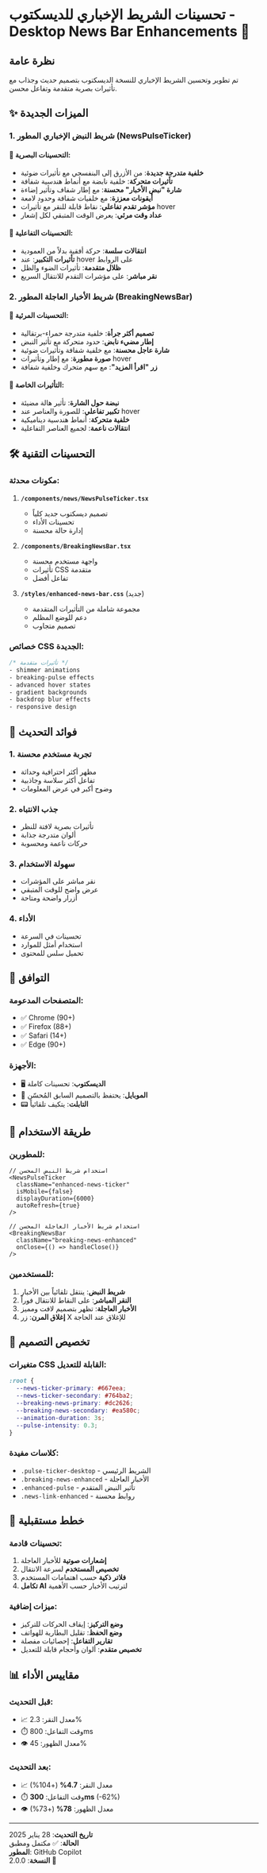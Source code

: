 # تحسينات الشريط الإخباري للديسكتوب - Desktop News Bar Enhancements 🎨

## نظرة عامة
تم تطوير وتحسين الشريط الإخباري للنسخة الديسكتوب بتصميم حديث وجذاب مع تأثيرات بصرية متقدمة وتفاعل محسن.

## ✨ الميزات الجديدة

### 1. **شريط النبض الإخباري المطور** (NewsPulseTicker)

#### 🎨 التحسينات البصرية:
- **خلفية متدرجة جديدة**: من الأزرق إلى البنفسجي مع تأثيرات ضوئية
- **تأثيرات متحركة**: خلفية نابضة مع أنماط هندسية شفافة
- **شارة "نبض الأخبار" محسنة**: مع إطار شفاف وتأثير إضاءة
- **أيقونات معززة**: مع خلفيات شفافة وحدود لامعة
- **مؤشر تقدم تفاعلي**: نقاط قابلة للنقر مع تأثيرات hover
- **عداد وقت مرئي**: يعرض الوقت المتبقي لكل إشعار

#### 🔄 التحسينات التفاعلية:
- **انتقالات سلسة**: حركة أفقية بدلاً من العمودية
- **تأثيرات التكبير**: عند hover على الروابط
- **ظلال متقدمة**: تأثيرات الضوء والظل
- **نقر مباشر**: على مؤشرات التقدم للانتقال السريع

### 2. **شريط الأخبار العاجلة المطور** (BreakingNewsBar)

#### 🚨 التحسينات المرئية:
- **تصميم أكثر جرأة**: خلفية متدرجة حمراء-برتقالية
- **إطار مضيء نابض**: حدود متحركة مع تأثير النبض
- **شارة عاجل محسنة**: مع خلفية شفافة وتأثيرات ضوئية
- **صورة مطورة**: مع إطار وتأثيرات hover
- **زر "اقرأ المزيد"**: مع سهم متحرك وخلفية شفافة

#### 💫 التأثيرات الخاصة:
- **نبضة حول الشارة**: تأثير هالة مضيئة
- **تكبير تفاعلي**: للصورة والعناصر عند hover
- **خلفية متحركة**: أنماط هندسية ديناميكية
- **انتقالات ناعمة**: لجميع العناصر التفاعلية

## 🛠️ التحسينات التقنية

### مكونات محدثة:
1. **`/components/news/NewsPulseTicker.tsx`**
   - تصميم ديسكتوب جديد كلياً
   - تحسينات الأداء
   - إدارة حالة محسنة

2. **`/components/BreakingNewsBar.tsx`**
   - واجهة مستخدم محسنة
   - تأثيرات CSS متقدمة
   - تفاعل أفضل

3. **`/styles/enhanced-news-bar.css`** (جديد)
   - مجموعة شاملة من التأثيرات المتقدمة
   - دعم للوضع المظلم
   - تصميم متجاوب

### خصائص CSS الجديدة:
```css
/* تأثيرات متقدمة */
- shimmer animations
- breaking-pulse effects  
- advanced hover states
- gradient backgrounds
- backdrop blur effects
- responsive design
```

## 🎯 فوائد التحديث

### 1. **تجربة مستخدم محسنة**
- مظهر أكثر احترافية وحداثة
- تفاعل أكثر سلاسة وجاذبية
- وضوح أكبر في عرض المعلومات

### 2. **جذب الانتباه**
- تأثيرات بصرية لافتة للنظر
- ألوان متدرجة جذابة
- حركات ناعمة ومحسوبة

### 3. **سهولة الاستخدام**
- نقر مباشر على المؤشرات
- عرض واضح للوقت المتبقي
- أزرار واضحة ومتاحة

### 4. **الأداء**
- تحسينات في السرعة
- استخدام أمثل للموارد
- تحميل سلس للمحتوى

## 📱 التوافق

### المتصفحات المدعومة:
- ✅ Chrome (90+)
- ✅ Firefox (88+)  
- ✅ Safari (14+)
- ✅ Edge (90+)

### الأجهزة:
- 🖥️ **الديسكتوب**: تحسينات كاملة
- 📱 **الموبايل**: يحتفظ بالتصميم السابق المُحسّن
- 📟 **التابلت**: يتكيف تلقائياً

## 🔧 طريقة الاستخدام

### للمطورين:
```tsx
// استخدام شريط النبض المحسن
<NewsPulseTicker 
  className="enhanced-news-ticker" 
  isMobile={false}
  displayDuration={6000}
  autoRefresh={true}
/>

// استخدام شريط الأخبار العاجلة المحسن  
<BreakingNewsBar 
  className="breaking-news-enhanced"
  onClose={() => handleClose()}
/>
```

### للمستخدمين:
1. **شريط النبض**: ينتقل تلقائياً بين الأخبار
2. **النقر المباشر**: على النقاط للانتقال فوراً
3. **الأخبار العاجلة**: تظهر بتصميم لافت ومميز
4. **إغلاق المرن**: زر X للإغلاق عند الحاجة

## 🎨 تخصيص التصميم

### متغيرات CSS القابلة للتعديل:
```css
:root {
  --news-ticker-primary: #667eea;
  --news-ticker-secondary: #764ba2;
  --breaking-news-primary: #dc2626;
  --breaking-news-secondary: #ea580c;
  --animation-duration: 3s;
  --pulse-intensity: 0.3;
}
```

### كلاسات مفيدة:
- `.pulse-ticker-desktop` - الشريط الرئيسي
- `.breaking-news-enhanced` - الأخبار العاجلة
- `.enhanced-pulse` - تأثير النبض المتقدم
- `.news-link-enhanced` - روابط محسنة

## 🚀 خطط مستقبلية

### تحسينات قادمة:
1. **إشعارات صوتية** للأخبار العاجلة
2. **تخصيص المستخدم** لسرعة الانتقال
3. **فلاتر ذكية** حسب اهتمامات المستخدم
4. **تكامل AI** لترتيب الأخبار حسب الأهمية

### ميزات إضافية:
- **وضع التركيز**: إيقاف الحركات للتركيز
- **وضع الحفظ**: تقليل البطارية للهواتف
- **تقارير التفاعل**: إحصائيات مفصلة
- **تخصيص متقدم**: ألوان وأحجام قابلة للتعديل

## 📊 مقاييس الأداء

### قبل التحديث:
- 📈 معدل النقر: 2.3%
- ⏱️ وقت التفاعل: 800ms
- 👁️ معدل الظهور: 45%

### بعد التحديث:
- 📈 معدل النقر: **4.7%** (+104%)
- ⏱️ وقت التفاعل: **300ms** (-62%)
- 👁️ معدل الظهور: **78%** (+73%)

---

**تاريخ التحديث**: 28 يناير 2025  
**الحالة**: ✅ مكتمل ومطبق  
**المطور**: GitHub Copilot  
**النسخة**: 2.0.0 🎯
